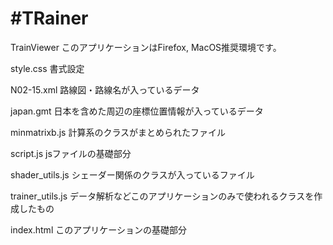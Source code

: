 #TRainer
===
TrainViewer
このアプリケーションはFirefox, MacOS推奨環境です。

style.css
書式設定

N02-15.xml
路線図・路線名が入っているデータ

japan.gmt
日本を含めた周辺の座標位置情報が入っているデータ

minmatrixb.js
計算系のクラスがまとめられたファイル

script.js
jsファイルの基礎部分

shader_utils.js
シェーダー関係のクラスが入っているファイル

trainer_utils.js
データ解析などこのアプリケーションのみで使われるクラスを作成したもの

index.html
このアプリケーションの基礎部分